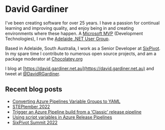 # David Gardiner

I've been creating software for over 25 years. I have a passion for continual learning and improving quality, and enjoy being in and creating environments where these happen. A [Microsoft MVP](https://mvp.microsoft.com/en-us/PublicProfile/5001655) (Development Technologies), I run the [Adelaide .NET User Group](https://www.adnug.net).

Based in Adelaide, South Australia, I work as a Senior Developer at [SixPivot](https://www.sixpivot.com.au). In my spare time I contribute to numerous open source projects, and am a package moderator at [Chocolatey.org](https://chocolatey.org)

I blog at [https://david.gardiner.net.au](https://david.gardiner.net.au) and tweet at [@DavidRGardiner](https://twitter.com/DavidRGardiner).

## Recent blog posts

<!--START_SECTION:posts-->
* [Converting Azure Pipelines Variable Groups to YAML](https:&#x2F;&#x2F;david.gardiner.net.au&#x2F;2022&#x2F;09&#x2F;azure-pipelines-variable-groups-to-yaml.html)
* [STEPtember 2022](https:&#x2F;&#x2F;david.gardiner.net.au&#x2F;2022&#x2F;09&#x2F;steptember-2022.html)
* [Trigger an Azure Pipeline build from a ‘Classic’ release pipeline](https:&#x2F;&#x2F;david.gardiner.net.au&#x2F;2022&#x2F;08&#x2F;trigger-yaml-from-classic-release-pipelines.html)
* [Using script variables in Azure Release Pipelines](https:&#x2F;&#x2F;david.gardiner.net.au&#x2F;2022&#x2F;08&#x2F;azure-release-pipeline-script-variables.html)
* [SixPivot Summit 2022](https:&#x2F;&#x2F;david.gardiner.net.au&#x2F;2022&#x2F;08&#x2F;sixpivot-summit.html)
<!--END_SECTION:posts-->
